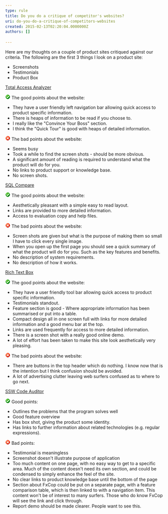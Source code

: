 ```yaml
---
type: rule
title: Do you do a critique of competitor's websites?
uri: do-you-do-a-critique-of-competitors-websites
created: 2015-02-13T02:20:04.0000000Z
authors: []

---
```


Here are my thoughts on a couple of product sites critiqued against our criteria.       The following are the first 3 things I look on a product site:

- Screenshots
- Testimonials
- Product Box

 
[Total Access Analyzer](http://www.ssw.com.au/ssw/Redirect/TotalAcccessAnalyzer.htm)


![](../../assets/Good.gif) The good points about the website:

- They have a user friendly left navigation bar allowing quick access to product specific information.
- There is heaps of information to be read if you choose to.
- I really like the "Convince Your Boss" section.
- I think the "Quick Tour" is good with heaps of detailed information.



![](../../assets/Bad.gif) The bad points about the website:

- Seems busy
- Took a while to find the screen shots - should be more obvious.
- A significant amount of reading is required to understand what the product will do for you.
- No links to product support or knowledge base.
- No screen shots.


[SQL Compare](http://www.ssw.com.au/ssw/Redirect/SQLServer/SQLCompare.htm)


![](../../assets/Good.gif) The good points about the website:

- Aesthetically pleasant with a simple easy to read layout.
- Links are provided to more detailed information.
- Access to evaluation copy and help files.



![](../../assets/Bad.gif) The bad points about the website:

- Screen shots are given but what is the purpose of making them so small I have to click every single image.
- When you open up the first page you should see a quick summary of what the product will do for you. Such as the key features and benefits.
- No description of system requirements.
- No description of how it works.


[Rich Text Box](http://www.ssw.com.au/ssw/Redirect/RichTextBoxEditor.htm)


![](../../assets/Good.gif) The good points about the website:

- They have a user friendly tool bar allowing quick access to product specific information.
- Testimonials standout.
- Feature section is good - Where appropriate information has been summarised or put into a table.
- Compact design all in one screen full with links for more detailed information and a good menu bar at the top.
- Links are used frequently for access to more detailed information.
- There is a screen shot with a really good online demo.
- A lot of effort has been taken to make this site look aesthetically very pleasing.



![](../../assets/Bad.gif) The bad points about the website:

- There are buttons in the top header which do nothing. I know now that is the intention but I think confusion should be avoided.
- A lot of advertising clutter leaving web surfers confused as to where to go next.


[SSW Code Auditor](http://www.ssw.com.au/ssw/CodeAuditor/)


![](../../assets/Good.gif) Good points:

- Outlines the problems that the program solves well
- Good feature overview
- Has box shot, giving the product some identity.
- Has links to further information about related technologies (e.g. regular expressions).



![](../../assets/Bad.gif) Bad points:

- Testimonial is meaningless
- Screenshot doesn't illustrate purpose of application
- Too much content on one page, with no easy way to get to a specific area. Much of the content doesn't need its own section, and could be condensed to simply enhance the feel of the site.
- No clear links to product knowledge base until the bottom of the page
- Section about FxCop could be put on a separate page, with a feature comparison table, which is then linked to with a navigation item. This content won't be of interest to many surfers. Those who do know FxCop will see the link and click through.
- Report demo should be made clearer. People want to see this.
